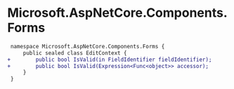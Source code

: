 # Microsoft.AspNetCore.Components.Forms

``` diff
 namespace Microsoft.AspNetCore.Components.Forms {
     public sealed class EditContext {
+        public bool IsValid(in FieldIdentifier fieldIdentifier);
+        public bool IsValid(Expression<Func<object>> accessor);
     }
 }
```

